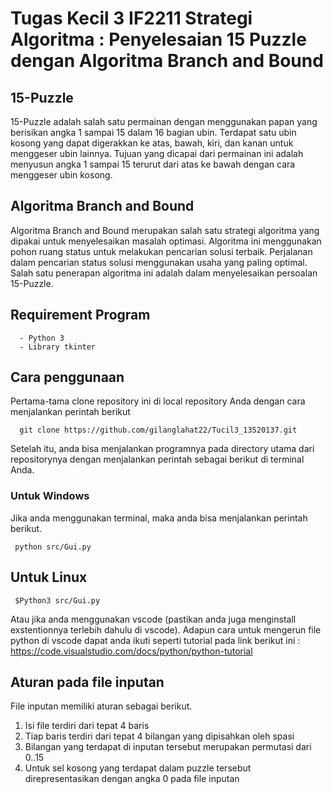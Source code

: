 # Tugas Kecil 3 IF2211 Strategi Algoritma : Penyelesaian 15 Puzzle dengan Algoritma Branch and Bound

## 15-Puzzle
15-Puzzle adalah salah satu permainan dengan menggunakan papan yang berisikan angka 1 sampai 15 dalam 16 bagian ubin. Terdapat satu ubin kosong yang dapat digerakkan ke atas, bawah, kiri, dan kanan untuk menggeser ubin lainnya. Tujuan yang dicapai dari permainan ini adalah menyusun angka 1 sampai 15 terurut dari atas ke bawah dengan cara menggeser ubin kosong. 

## Algoritma Branch and Bound
Algoritma Branch and Bound merupakan salah satu strategi algoritma yang dipakai untuk menyelesaikan masalah optimasi. Algoritma ini menggunakan pohon ruang status untuk melakukan pencarian solusi terbaik. Perjalanan dalam pencarian status solusi menggunakan usaha yang paling optimal. Salah satu penerapan algoritma ini adalah dalam menyelesaikan persoalan 15-Puzzle.

## Requirement Program
```
  - Python 3
  - Library tkinter
```

## Cara penggunaan
Pertama-tama clone repository ini di local repository Anda dengan cara menjalankan perintah berikut

```
  git clone https://github.com/gilanglahat22/Tucil3_13520137.git
```
Setelah itu, anda bisa menjalankan programnya pada directory utama dari repositorynya dengan menjalankan perintah sebagai berikut di terminal Anda.

### Untuk Windows
Jika anda menggunakan terminal, maka anda bisa menjalankan perintah berikut.
```
 python src/Gui.py
```
## Untuk Linux
```
 $Python3 src/Gui.py
```

Atau jika anda menggunakan vscode (pastikan anda juga menginstall exstentionnya terlebih dahulu di vscode). 
    Adapun cara untuk mengerun file python di vscode dapat anda ikuti seperti tutorial pada link berikut ini : https://code.visualstudio.com/docs/python/python-tutorial
    
## Aturan pada file inputan
File inputan memiliki aturan sebagai berikut.
1. Isi file terdiri dari tepat 4 baris
2. Tiap baris terdiri dari tepat 4 bilangan yang dipisahkan oleh spasi
3. Bilangan yang terdapat di inputan tersebut merupakan permutasi dari 0..15
4. Untuk sel kosong yang terdapat dalam puzzle tersebut direpresentasikan dengan angka 0 pada file inputan
    
